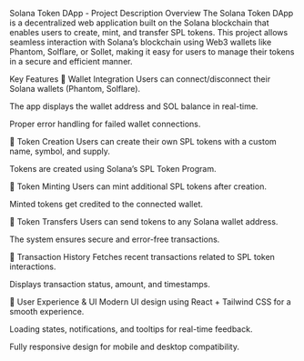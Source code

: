 Solana Token DApp - Project Description
Overview
The Solana Token DApp is a decentralized web application built on the Solana blockchain that enables users to create, mint, and transfer SPL tokens. This project allows seamless interaction with Solana’s blockchain using Web3 wallets like Phantom, Solflare, or Sollet, making it easy for users to manage their tokens in a secure and efficient manner.

Key Features
🔹 Wallet Integration
Users can connect/disconnect their Solana wallets (Phantom, Solflare).

The app displays the wallet address and SOL balance in real-time.

Proper error handling for failed wallet connections.

🔹 Token Creation
Users can create their own SPL tokens with a custom name, symbol, and supply.

Tokens are created using Solana’s SPL Token Program.

🔹 Token Minting
Users can mint additional SPL tokens after creation.

Minted tokens get credited to the connected wallet.

🔹 Token Transfers
Users can send tokens to any Solana wallet address.

The system ensures secure and error-free transactions.

🔹 Transaction History
Fetches recent transactions related to SPL token interactions.

Displays transaction status, amount, and timestamps.

🔹 User Experience & UI
Modern UI design using React + Tailwind CSS for a smooth experience.

Loading states, notifications, and tooltips for real-time feedback.

Fully responsive design for mobile and desktop compatibility.


